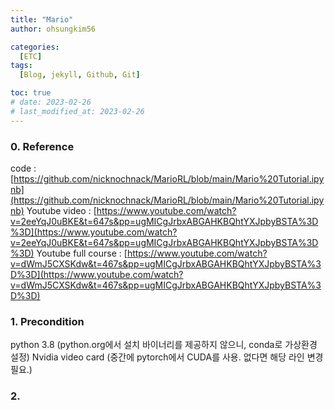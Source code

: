 ```yaml
---
title: "Mario"
author: ohsungkim56

categories:
  [ETC]
tags:
  [Blog, jekyll, Github, Git]

toc: true
# date: 2023-02-26
# last_modified_at: 2023-02-26
---
```


### 0. Reference

code : [https://github.com/nicknochnack/MarioRL/blob/main/Mario%20Tutorial.ipynb](https://github.com/nicknochnack/MarioRL/blob/main/Mario%20Tutorial.ipynb)
Youtube video : [https://www.youtube.com/watch?v=2eeYqJ0uBKE&t=647s&pp=ugMICgJrbxABGAHKBQhtYXJpbyBSTA%3D%3D](https://www.youtube.com/watch?v=2eeYqJ0uBKE&t=647s&pp=ugMICgJrbxABGAHKBQhtYXJpbyBSTA%3D%3D)
Youtube full course : [https://www.youtube.com/watch?v=dWmJ5CXSKdw&t=467s&pp=ugMICgJrbxABGAHKBQhtYXJpbyBSTA%3D%3D](https://www.youtube.com/watch?v=dWmJ5CXSKdw&t=467s&pp=ugMICgJrbxABGAHKBQhtYXJpbyBSTA%3D%3D)

### 1. Precondition

python 3.8 (python.org에서 설치 바이너리를 제공하지 않으니, conda로 가상환경 설정)
Nvidia video card (중간에 pytorch에서 CUDA를 사용. 없다면 해당 라인 변경 필요.)

### 2.
